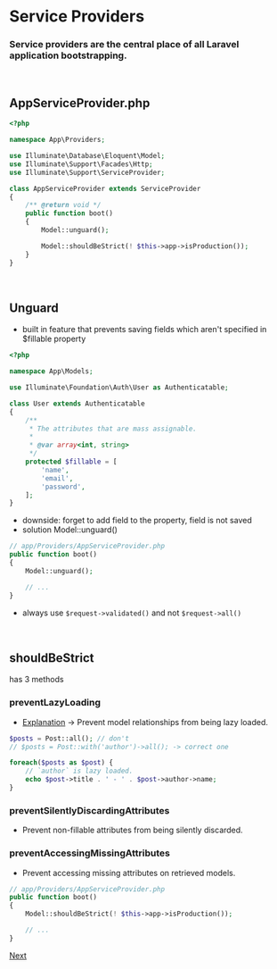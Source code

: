 # Service Providers

### Service providers are the central place of all Laravel application bootstrapping.
<br/>

## AppServiceProvider.php
```php
<?php

namespace App\Providers;

use Illuminate\Database\Eloquent\Model;
use Illuminate\Support\Facades\Http;
use Illuminate\Support\ServiceProvider;

class AppServiceProvider extends ServiceProvider
{
    /** @return void */
    public function boot()
    {
        Model::unguard();

        Model::shouldBeStrict(! $this->app->isProduction());
    }
}
```
<br/>

## Unguard
- built in feature that prevents saving fields which aren't specified in $fillable property

```php
<?php

namespace App\Models;

use Illuminate\Foundation\Auth\User as Authenticatable;

class User extends Authenticatable
{
    /**
     * The attributes that are mass assignable.
     *
     * @var array<int, string>
     */
    protected $fillable = [
        'name',
        'email',
        'password',
    ];
}
```

- downside: forget to add field to the property, field is not saved
- solution Model::unguard()
```php
// app/Providers/AppServiceProvider.php
public function boot()
{
    Model::unguard();

    // ...
}
```
- always use `$request->validated()` and not `$request->all()`
<br/>

## shouldBeStrict
has 3 methods

### preventLazyLoading
- [Explanation](https://laravel-news.com/disable-eloquent-lazy-loading-during-development) -> Prevent model relationships from being lazy loaded.
```php
$posts = Post::all(); // don't
// $posts = Post::with('author')->all(); -> correct one

foreach($posts as $post) {
    // `author` is lazy loaded.
    echo $post->title . ' - ' . $post->author->name;
}
```

### preventSilentlyDiscardingAttributes
- Prevent non-fillable attributes from being silently discarded.

### preventAccessingMissingAttributes
- Prevent accessing missing attributes on retrieved models.

```php
// app/Providers/AppServiceProvider.php
public function boot()
{
    Model::shouldBeStrict(! $this->app->isProduction());

    // ...
}
```

[Next](https://github.com/jcergolj/my-laravel-adventure/blob/master/8.macros.md)
